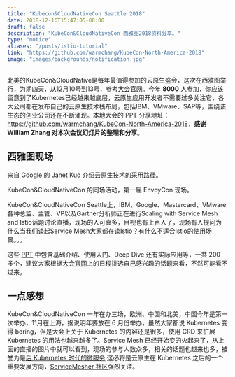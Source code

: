 ```yaml
---
title: "Kubecon&CloudNativeCon Seattle 2018"
date: 2018-12-16T15:47:05+08:00
draft: false
description: "KubeCon&CloudNativeCon 西雅图2018资料分享。"
type: "notice"
aliases: "/posts/istio-tutorial"
link: "https://github.com/warmchang/KubeCon-North-America-2018"
image: "images/backgrounds/notification.jpg"
---
```


北美的KubeCon&CloudNative是每年最值得参加的云原生盛会，这次在西雅图举行，为期四天，从12月10号到13号，参考[大会官网](https://events.linuxfoundation.org/events/kubecon-cloudnativecon-north-america-2018/)。今年 **8000** 人参加，你应该留意到了Kubernetes已经越来越底层，云原生应用开发者不需要过多关注它，各大公司都在发布自己的云原生技术栈布局，包括IBM、VMware、SAP等，围绕该生态的创业公司还在不断涌现。本地大会的 PPT 分享地址：<https://github.com/warmchang/KubeCon-North-America-2018>，**感谢William Zhang 对本次会议幻灯片的整理和分享**。

## 西雅图现场

来自 Google 的 Janet Kuo 介绍云原生技术的采用路径。

KubeCon&CloudNativeCon 的同场活动，第一届 EnvoyCon 现场。

KubeCon&CloudNativeCon Seattle上，IBM、Google、Mastercard、VMware各种总监、主管、VP以及Gartner分析师正在进行Scaling with Service Mesh and Istio话题讨论直播，现场的人可真多，目视也有上百人了，现场有人提问为什么当我们谈起Service Mesh大家都在谈Istio？有什么不适合Istio的使用场景。。。

这些 [PPT](https://github.com/warmchang/KubeCon-North-America-2018) 中包含基础介绍、使用入门、Deep Dive 还有实际应用等，一共 200 多个，建议大家根据[大会官网](https://events.linuxfoundation.org/events/kubecon-cloudnativecon-north-america-2018/)上的日程挑选自己感兴趣的话题来看，不然可能看不过来。

## 一点感想

KubeCon&CloudNativeCon 一年在办三场，欧洲、中国和北美，中国今年是第一次举办，11月在上海，据说明年要放在 6 月份举办，虽然大家都说 Kubernetes 变得 boring，但是大会上关于 Kubernetes 的内容还是很多，使用 CRD 来扩展 Kubernetes 的用法也越来越多了。Service Mesh 已经开始变的火起来了，从上面的直播的图片中就可以看到，现场的参与人数众多，相关的话题也越来也多，被誉为是[后 Kubernetes 时代的微服务](http://www.servicemesher.com/blog/microservices-post-kubernetes/),这必将是云原生在 Kubernetes 之后的一个重要发展方向，[ServiceMesher 社区](http://www.servicemesher.com)强烈关注。
